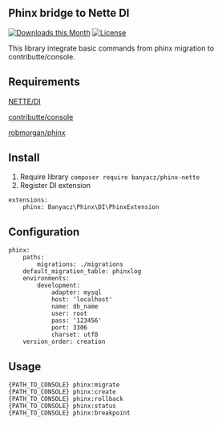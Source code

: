Phinx bridge to Nette DI
--
[![Downloads this Month](https://img.shields.io/packagist/dm/banyacz/phinx-nette-bridge.svg)](https://packagist.org/packages/banyacz/phinx-nette-bridge)
[![License](https://img.shields.io/badge/license-New%20BSD-blue.svg)](https://github.com/banyacz/phinx-nette-bridge/blob/master/license.md)


This library integrate basic commands from phinx migration to contributte/console. 


Requirements
---

[NETTE/DI](https://github.com/nette/di)

[contributte/console](https://github.com/contributte/console)

[robmorgan/phinx](https://github.com/cakephp/phinx)



Install
---

1) Require library  ``composer require banyacz/phinx-nette``
2) Register DI extension 

``` 
extensions:
    phinx: Banyacz\Phinx\DI\PhinxExtension
```



Configuration
---

```
phinx:
    paths:
        migrations: ./migrations
    default_migration_table: phinxlog
    environments:
        development:
            adapter: mysql
            host: 'localhost'
            name: db_name
            user: root
            pass: '123456'
            port: 3306
            charset: utf8
    version_order: creation
```


Usage
---
```
{PATH_TO_CONSOLE} phinx:migrate 
{PATH_TO_CONSOLE} phinx:create 
{PATH_TO_CONSOLE} phinx:rollback 
{PATH_TO_CONSOLE} phinx:status
{PATH_TO_CONSOLE} phinx:breakpoint  
```
